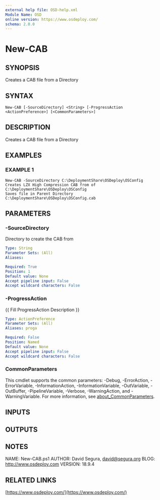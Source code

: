 ```yaml
---
external help file: OSD-help.xml
Module Name: OSD
online version: https://www.osdeploy.com/
schema: 2.0.0
---
```


# New-CAB

## SYNOPSIS
Creates a CAB file from a Directory

## SYNTAX

```
New-CAB [-SourceDirectory] <String> [-ProgressAction <ActionPreference>] [<CommonParameters>]
```

## DESCRIPTION
Creates a CAB file from a Directory

## EXAMPLES

### EXAMPLE 1
```
New-CAB -SourceDirectory C:\DeploymentShare\OSDeploy\OSConfig
Creates LZX High Compression CAB from of C:\DeploymentShare\OSDeploy\OSConfig
Saves file in Parent Directory C:\DeploymentShare\OSDeploy\OSConfig.cab
```

## PARAMETERS

### -SourceDirectory
Directory to create the CAB from

```yaml
Type: String
Parameter Sets: (All)
Aliases:

Required: True
Position: 1
Default value: None
Accept pipeline input: False
Accept wildcard characters: False
```

### -ProgressAction
{{ Fill ProgressAction Description }}

```yaml
Type: ActionPreference
Parameter Sets: (All)
Aliases: proga

Required: False
Position: Named
Default value: None
Accept pipeline input: False
Accept wildcard characters: False
```

### CommonParameters
This cmdlet supports the common parameters: -Debug, -ErrorAction, -ErrorVariable, -InformationAction, -InformationVariable, -OutVariable, -OutBuffer, -PipelineVariable, -Verbose, -WarningAction, and -WarningVariable. For more information, see [about_CommonParameters](http://go.microsoft.com/fwlink/?LinkID=113216).

## INPUTS

## OUTPUTS

## NOTES
NAME:	New-CAB.ps1
AUTHOR:	David Segura, david@segura.org
BLOG:	http://www.osdeploy.com
VERSION:	18.9.4

## RELATED LINKS

[https://www.osdeploy.com/](https://www.osdeploy.com/)

